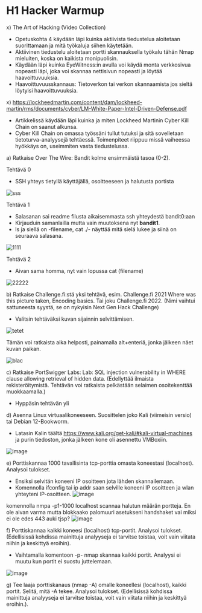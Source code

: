 # H1 Hacker Warmup

x) The Art of Hacking (Video Collection) 
- Opetuskohta 4 käydään läpi kuinka aktiivista tiedustelua aloitetaan suorittamaan ja mitä työkaluja siihen käytetään.
- Aktiivinen tiedustelu aloitetaan portti skannauksella työkalu tähän Nmap mieluiten, koska on kaikista monipuolisin.
- Käydään läpi kuinka EyeWitness:in avulla voi käydä monta verkkosivua nopeasti läpi, joka voi skannaa nettisivun nopeasti ja löytää haavoittuvuuksia.
- Haavoittuvuusskannaus: Tietoverkon tai  verkon skannaamista jos sieltä löytyisi haavoittuvuuksia. 

x) https://lockheedmartin.com/content/dam/lockheed-martin/rms/documents/cyber/LM-White-Paper-Intel-Driven-Defense.pdf
- Artikkelissä käydään läpi kuinka ja miten Lockheed Martinin Cyber Kill Chain on saanut alkunsa. 
- Cyber Kill Chain on omassa työssäni tullut tutuksi ja sitä sovelletaan tietoturva-analyysejä tehtäessä. Toimenpiteet riippuu missä vaiheessa hyökkäys on, useimmiten vasta tiedustelussa. 

a) Ratkaise Over The Wire: Bandit kolme ensimmäistä tasoa (0-2).

Tehtävä 0
- SSH yhteys tietyllä käyttäjällä, osoitteeseen ja halutusta portista

![sss](https://github.com/ball1n/Tunkeutumistestaus/assets/117892213/08d61ade-2681-4723-a623-cf3aa0370a73)

Tehtävä 1
- Salasanan sai readme filusta aikaisemmasta ssh yhteydestä bandit0:aan
- Kirjauduin samanlailla mutta vain muutoksena nyt **bandit1**. 
- ls ja siellä on -filename, cat ./- näyttää mitä sielä lukee ja siinä on seuraava salasana.

![1111](https://github.com/ball1n/Tunkeutumistestaus/assets/117892213/e310e8cb-8cf7-4405-8e3c-b4754bbafbee)

Tehtävä 2
- Aivan sama homma, nyt vain lopussa cat (filename)

![22222](https://github.com/ball1n/Tunkeutumistestaus/assets/117892213/d3879a07-4c88-4a66-bcc8-4ebb6b42644c)

b) Ratkaise Challenge.fi:stä yksi tehtävä, esim. Challenge.fi 2021 Where was this picture taken, Encoding basics. Tai joku Challenge.fi 2022. (Nimi vaihtui sattuneesta syystä, se on nykyisin Next Gen Hack Challenge)

- Valitsin tehtäväksi kuvan sijainnin selvittämisen.

![tetet](https://github.com/ball1n/Tunkeutumistestaus/assets/117892213/e3ccf0b0-c3d7-46df-a2b4-016faed45c92)

Tämän voi ratkaista aika helposti, painamalla alt+enteriä, jonka jälkeen näet kuvan paikan. 

![blac](https://github.com/ball1n/Tunkeutumistestaus/assets/117892213/a66a23c5-a863-4438-8f29-542129f0e080)

c) Ratkaise PortSwigger Labs: Lab: SQL injection vulnerability in WHERE clause allowing retrieval of hidden data. (Edellyttää ilmaista rekisteröitymistä. Tehtävän voi ratkaista pelkästään selaimen osoitekenttää muokkaamalla.)

- Hyppäsin tehtävän yli

d) Asenna Linux virtuaalikoneeseen. Suosittelen joko Kali (viimeisin versio) tai Debian 12-Bookworm.

- Latasin Kalin täältä https://www.kali.org/get-kali/#kali-virtual-machines ja purin tiedoston, jonka jälkeen kone oli asennettu VMBoxiin.

![image](https://github.com/ball1n/Tunkeutumistestaus/assets/117892213/71b95b84-1a70-4de1-8563-5d40790aba93)

e) Porttiskannaa 1000 tavallisinta tcp-porttia omasta koneestasi (localhost). Analysoi tulokset.

- Ensiksi selvitän koneeni IP osoitteen jota lähden skannailemaan.
- Komennolla ifconfig tai ip addr saan selville koneeni IP osoitteen ja wlan yhteyteni IP-osoitteen.
![image](https://github.com/ball1n/Tunkeutumistestaus/assets/117892213/7d789227-0f9a-4b0e-8c53-fdeb6e0a3295)

komennolla nmpa -p1-1000 localhost scannaa halutun määrän portteja.
En ole aivan varma mutta blokkaako palomuuri asetukseni handshaket vai miksi ei ole edes 443 auki tjsp?
![image](https://github.com/ball1n/Tunkeutumistestaus/assets/117892213/9c50f849-1e99-4e6a-aa47-789636aec37b)

f) Porttiskannaa kaikki koneesi (localhost) tcp-portit. Analysoi tulokset. (Edellisissä kohdissa mainittuja analyyseja ei tarvitse toistaa, voit vain viitata niihin ja keskittyä eroihin).

- Vaihtamalla komentoon -p- nmap skannaa kaikki portit. Analyysi ei muutu kun portit ei suostu juttelemaan.

![image](https://github.com/ball1n/Tunkeutumistestaus/assets/117892213/71482487-f9bb-4df9-b664-ec82ac4a0325)

g) Tee laaja porttiskanaus (nmap -A) omalle koneellesi (localhost), kaikki portit. Selitä, mitä -A tekee. Analysoi tulokset. (Edellisissä kohdissa mainittuja analyyseja ei tarvitse toistaa, voit vain viitata niihin ja keskittyä eroihin.).

